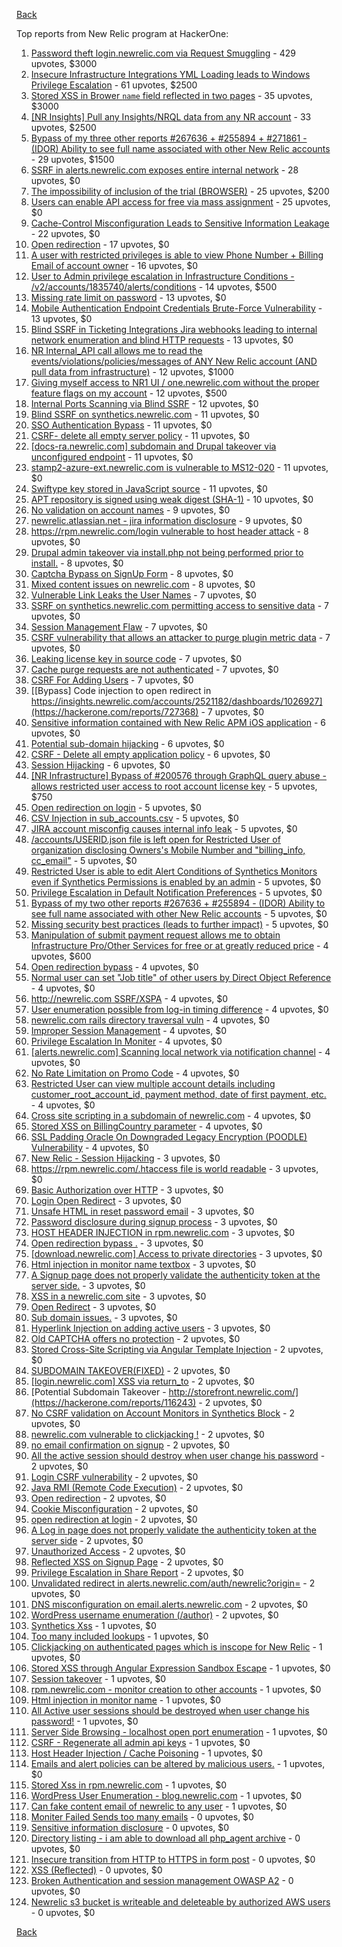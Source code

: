 [Back](../README.md)

Top reports from New Relic program at HackerOne:

1. [Password theft login.newrelic.com via Request Smuggling](https://hackerone.com/reports/498052) - 429 upvotes, $3000
2. [Insecure Infrastructure Integrations YML Loading leads to Windows Privilege Escalation](https://hackerone.com/reports/363971) - 61 upvotes, $2500
3. [Stored XSS in Brower `name` field reflected in two pages](https://hackerone.com/reports/348076) - 35 upvotes, $3000
4. [[NR Insights] Pull any Insights/NRQL data from any NR account](https://hackerone.com/reports/397137) - 33 upvotes, $2500
5. [Bypass of my three other reports #267636 + #255894 + #271861 - (IDOR) Ability to see full name associated with other New Relic accounts](https://hackerone.com/reports/320173) - 29 upvotes, $1500
6. [SSRF in alerts.newrelic.com exposes entire internal network](https://hackerone.com/reports/198690) - 28 upvotes, $0
7. [The impossibility of inclusion of the trial (BROWSER)](https://hackerone.com/reports/460428) - 25 upvotes, $200
8. [Users can enable API access for free via mass assignment](https://hackerone.com/reports/267781) - 25 upvotes, $0
9. [Cache-Control Misconfiguration Leads to Sensitive Information Leakage](https://hackerone.com/reports/132835) - 22 upvotes, $0
10. [Open redirection](https://hackerone.com/reports/207285) - 17 upvotes, $0
11. [A user with restricted privileges is able to view Phone Number + Billing Email of account owner](https://hackerone.com/reports/197059) - 16 upvotes, $0
12. [User to Admin privilege escalation in Infrastructure Conditions - /v2/accounts/1835740/alerts/conditions](https://hackerone.com/reports/300879) - 14 upvotes, $500
13. [Missing rate limit on password](https://hackerone.com/reports/138863) - 13 upvotes, $0
14. [Mobile Authentication Endpoint Credentials Brute-Force Vulnerability](https://hackerone.com/reports/127202) - 13 upvotes, $0
15. [Blind SSRF in Ticketing Integrations Jira webhooks leading to internal network enumeration and blind HTTP requests](https://hackerone.com/reports/344032) - 13 upvotes, $0
16. [NR Internal_API call allows me to read the events/violations/policies/messages of ANY New Relic account (AND pull data from infrastructure)](https://hackerone.com/reports/271393) - 12 upvotes, $1000
17. [Giving myself access to NR1 UI / one.newrelic.com without the proper feature flags on my account](https://hackerone.com/reports/520623) - 12 upvotes, $500
18. [Internal Ports Scanning via Blind SSRF](https://hackerone.com/reports/263169) - 12 upvotes, $0
19. [Blind SSRF on synthetics.newrelic.com](https://hackerone.com/reports/141304) - 11 upvotes, $0
20. [SSO Authentication Bypass](https://hackerone.com/reports/168108) - 11 upvotes, $0
21. [CSRF- delete all empty server policy](https://hackerone.com/reports/123095) - 11 upvotes, $0
22. [[docs-ra.newrelic.com] subdomain and Drupal takeover via unconfigured endpoint](https://hackerone.com/reports/207381) - 11 upvotes, $0
23. [stamp2-azure-ext.newrelic.com is vulnerable to MS12-020](https://hackerone.com/reports/384882) - 11 upvotes, $0
24. [Swiftype key stored in JavaScript source](https://hackerone.com/reports/427373) - 11 upvotes, $0
25. [APT repository is signed using weak digest (SHA-1)](https://hackerone.com/reports/129138) - 10 upvotes, $0
26. [No validation on account names](https://hackerone.com/reports/114796) - 9 upvotes, $0
27. [newrelic.atlassian.net - jira information disclosure](https://hackerone.com/reports/197726) - 9 upvotes, $0
28. [https://rpm.newrelic.com/login vulnerable to host header attack](https://hackerone.com/reports/123078) - 8 upvotes, $0
29. [Drupal admin takeover via install.php not being performed prior to install.](https://hackerone.com/reports/329407) - 8 upvotes, $0
30. [Captcha Bypass on SignUp Form](https://hackerone.com/reports/277300) - 8 upvotes, $0
31. [Mixed content issues on newrelic.com](https://hackerone.com/reports/700091) - 8 upvotes, $0
32. [Vulnerable Link Leaks the User Names](https://hackerone.com/reports/123089) - 7 upvotes, $0
33. [SSRF on synthetics.newrelic.com permitting access to sensitive data](https://hackerone.com/reports/141682) - 7 upvotes, $0
34. [Session Management Flaw](https://hackerone.com/reports/152944) - 7 upvotes, $0
35. [CSRF vulnerability that allows an attacker to purge plugin metric data](https://hackerone.com/reports/157270) - 7 upvotes, $0
36. [Leaking license key in source code](https://hackerone.com/reports/154855) - 7 upvotes, $0
37. [Cache purge requests are not authenticated](https://hackerone.com/reports/154278) - 7 upvotes, $0
38. [CSRF For Adding Users](https://hackerone.com/reports/225326) - 7 upvotes, $0
39. [[Bypass] Code injection to open redirect in https://insights.newrelic.com/accounts/2521182/dashboards/1026927](https://hackerone.com/reports/727368) - 7 upvotes, $0
40. [Sensitive information contained with New Relic APM iOS application](https://hackerone.com/reports/130739) - 6 upvotes, $0
41. [Potential sub-domain hijacking](https://hackerone.com/reports/178537) - 6 upvotes, $0
42. [CSRF - Delete all empty application policy](https://hackerone.com/reports/123092) - 6 upvotes, $0
43. [Session Hijacking](https://hackerone.com/reports/167460) - 6 upvotes, $0
44. [[NR Infrastructure] Bypass of #200576 through GraphQL query abuse - allows restricted user access to root account license key](https://hackerone.com/reports/276174) - 5 upvotes, $750
45. [Open redirection on login](https://hackerone.com/reports/123172) - 5 upvotes, $0
46. [CSV Injection in sub_accounts.csv](https://hackerone.com/reports/127032) - 5 upvotes, $0
47. [JIRA account misconfig causes internal info leak](https://hackerone.com/reports/139970) - 5 upvotes, $0
48. [/accounts/USERID.json file is left open for Restricted User of organization disclosing Owners's Mobile Number and "billing_info, cc_email"](https://hackerone.com/reports/221250) - 5 upvotes, $0
49. [Restricted User is able to edit Alert Conditions of Synthetics Monitors even if Synthetics Permissions is enabled by an admin](https://hackerone.com/reports/197436) - 5 upvotes, $0
50. [Privilege Escalation in Default Notification Preferences](https://hackerone.com/reports/210298) - 5 upvotes, $0
51. [Bypass of my two other reports #267636 + #255894 - (IDOR) Ability to see full name associated with other New Relic accounts](https://hackerone.com/reports/271861) - 5 upvotes, $0
52. [Missing security best practices (leads to further impact)](https://hackerone.com/reports/385420) - 5 upvotes, $0
53. [Manipulation of submit payment request allows me to obtain Infrastructure Pro/Other Services for free or at greatly reduced price](https://hackerone.com/reports/219356) - 4 upvotes, $600
54. [Open redirection bypass](https://hackerone.com/reports/127741) - 4 upvotes, $0
55. [Normal user can set "Job title" of other users by Direct Object Reference](https://hackerone.com/reports/123435) - 4 upvotes, $0
56. [http://newrelic.com SSRF/XSPA](https://hackerone.com/reports/146875) - 4 upvotes, $0
57. [User enumeration possible from log-in timing difference](https://hackerone.com/reports/127026) - 4 upvotes, $0
58. [newrelic.com rails directory traversal vuln](https://hackerone.com/reports/134032) - 4 upvotes, $0
59. [Improper Session Management](https://hackerone.com/reports/139178) - 4 upvotes, $0
60. [Privilege Escalation In Moniter](https://hackerone.com/reports/139502) - 4 upvotes, $0
61. [[alerts.newrelic.com] Scanning local network via notification channel](https://hackerone.com/reports/153634) - 4 upvotes, $0
62. [No Rate Limitation on Promo Code](https://hackerone.com/reports/123091) - 4 upvotes, $0
63. [Restricted User can view multiple account details including customer_root_account_id, payment method, date of first payment, etc.](https://hackerone.com/reports/198221) - 4 upvotes, $0
64. [Cross site scripting in a subdomain of newrelic.com](https://hackerone.com/reports/181528) - 4 upvotes, $0
65. [Stored XSS on BillingCountry parameter](https://hackerone.com/reports/182414) - 4 upvotes, $0
66. [SSL Padding Oracle On Downgraded Legacy Encryption (POODLE) Vulnerability](https://hackerone.com/reports/216271) - 4 upvotes, $0
67. [New Relic - Session Hijacking](https://hackerone.com/reports/137480) - 3 upvotes, $0
68. [https://rpm.newrelic.com/.htaccess file is world readable](https://hackerone.com/reports/123074) - 3 upvotes, $0
69. [Basic Authorization over HTTP](https://hackerone.com/reports/114870) - 3 upvotes, $0
70. [Login Open Redirect](https://hackerone.com/reports/131552) - 3 upvotes, $0
71. [Unsafe HTML in reset password email](https://hackerone.com/reports/114807) - 3 upvotes, $0
72. [Password disclosure during signup process](https://hackerone.com/reports/127766) - 3 upvotes, $0
73. [HOST HEADER INJECTION in rpm.newrelic.com](https://hackerone.com/reports/167809) - 3 upvotes, $0
74. [Open redirection bypass .](https://hackerone.com/reports/144525) - 3 upvotes, $0
75. [[download.newrelic.com] Access to private directories](https://hackerone.com/reports/115922) - 3 upvotes, $0
76. [Html injection in monitor name textbox](https://hackerone.com/reports/146318) - 3 upvotes, $0
77. [A Signup page does not properly validate the authenticity token at the server side.](https://hackerone.com/reports/114799) - 3 upvotes, $0
78. [XSS in a newrelic.com site](https://hackerone.com/reports/152368) - 3 upvotes, $0
79. [Open Redirect](https://hackerone.com/reports/177485) - 3 upvotes, $0
80. [Sub domain issues.](https://hackerone.com/reports/183577) - 3 upvotes, $0
81. [Hyperlink Injection on adding active users](https://hackerone.com/reports/176494) - 3 upvotes, $0
82. [Old CAPTCHA offers no protection](https://hackerone.com/reports/127028) - 2 upvotes, $0
83. [Stored Cross-Site Scripting via Angular Template Injection](https://hackerone.com/reports/132658) - 2 upvotes, $0
84. [SUBDOMAIN TAKEOVER(FIXED)](https://hackerone.com/reports/115628) - 2 upvotes, $0
85. [[login.newrelic.com] XSS via return_to](https://hackerone.com/reports/115860) - 2 upvotes, $0
86. [Potential Subdomain Takeover - http://storefront.newrelic.com/](https://hackerone.com/reports/116243) - 2 upvotes, $0
87. [No CSRF validation on Account Monitors in Synthetics Block](https://hackerone.com/reports/140275) - 2 upvotes, $0
88. [newrelic.com vulnerable to clickjacking !](https://hackerone.com/reports/123126) - 2 upvotes, $0
89. [no email confirmation on signup](https://hackerone.com/reports/123127) - 2 upvotes, $0
90. [All the active session should destroy when user change his password](https://hackerone.com/reports/123183) - 2 upvotes, $0
91. [Login CSRF vulnerability](https://hackerone.com/reports/156992) - 2 upvotes, $0
92. [Java RMI (Remote Code Execution)](https://hackerone.com/reports/163547) - 2 upvotes, $0
93. [Open redirection](https://hackerone.com/reports/132251) - 2 upvotes, $0
94. [Cookie Misconfiguration](https://hackerone.com/reports/163227) - 2 upvotes, $0
95. [open redirection at login](https://hackerone.com/reports/116315) - 2 upvotes, $0
96. [A Log in page does not properly validate the authenticity token at the server side](https://hackerone.com/reports/114797) - 2 upvotes, $0
97. [Unauthorized Access](https://hackerone.com/reports/116179) - 2 upvotes, $0
98. [Reflected XSS on Signup Page](https://hackerone.com/reports/119090) - 2 upvotes, $0
99. [Privilege Escalation in Share Report](https://hackerone.com/reports/210304) - 2 upvotes, $0
100. [Unvalidated redirect in alerts.newrelic.com/auth/newrelic?origin=](https://hackerone.com/reports/207505) - 2 upvotes, $0
101. [DNS misconfiguration on email.alerts.newrelic.com](https://hackerone.com/reports/390537) - 2 upvotes, $0
102. [WordPress username enumeration (/author)](https://hackerone.com/reports/414427) - 2 upvotes, $0
103. [Synthetics Xss](https://hackerone.com/reports/123649) - 1 upvotes, $0
104. [Too many included lookups](https://hackerone.com/reports/125400) - 1 upvotes, $0
105. [Clickjacking on authenticated pages which is inscope for New Relic](https://hackerone.com/reports/128645) - 1 upvotes, $0
106. [Stored XSS through Angular Expression Sandbox Escape](https://hackerone.com/reports/124724) - 1 upvotes, $0
107. [Session takeover](https://hackerone.com/reports/140333) - 1 upvotes, $0
108. [rpm.newrelic.com - monitor creation to other accounts](https://hackerone.com/reports/127203) - 1 upvotes, $0
109. [Html injection in monitor name](https://hackerone.com/reports/114852) - 1 upvotes, $0
110. [All Active user sessions should be destroyed when user change his password!](https://hackerone.com/reports/157450) - 1 upvotes, $0
111. [Server Side Browsing - localhost open port enumeration](https://hackerone.com/reports/122697) - 1 upvotes, $0
112. [CSRF - Regenerate all admin api keys](https://hackerone.com/reports/119148) - 1 upvotes, $0
113. [Host Header Injection / Cache Poisoning](https://hackerone.com/reports/123513) - 1 upvotes, $0
114. [Emails and alert policies can be altered by malicious users.](https://hackerone.com/reports/123120) - 1 upvotes, $0
115. [Stored Xss in rpm.newrelic.com](https://hackerone.com/reports/170241) - 1 upvotes, $0
116. [WordPress User Enumeration - blog.newrelic.com](https://hackerone.com/reports/115817) - 1 upvotes, $0
117. [Can fake content email of newrelic to any user](https://hackerone.com/reports/694943) - 1 upvotes, $0
118. [Moniter Failed Sends too many emails](https://hackerone.com/reports/194952) - 0 upvotes, $0
119. [Sensitive information disclosure](https://hackerone.com/reports/207388) - 0 upvotes, $0
120. [Directory listing - i am able to download all php_agent archive](https://hackerone.com/reports/207384) - 0 upvotes, $0
121. [Insecure transition from HTTP to HTTPS in form post](https://hackerone.com/reports/123915) - 0 upvotes, $0
122. [XSS (Reflected)](https://hackerone.com/reports/176477) - 0 upvotes, $0
123. [Broken Authentication and session management OWASP A2](https://hackerone.com/reports/205309) - 0 upvotes, $0
124. [Newrelic s3 bucket is writeable and deleteable by authorized AWS users](https://hackerone.com/reports/277262) - 0 upvotes, $0


[Back](../README.md)
